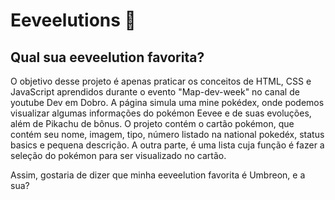 # Eeveelutions 🐶
## Qual sua eeveelution favorita?

O objetivo desse projeto é apenas praticar os conceitos de HTML, CSS e JavaScript aprendidos durante o evento "Map-dev-week" no canal de youtube Dev em Dobro. A página
simula uma mine pokédex, onde podemos visualizar algumas informações do pokémon Eevee e de suas evoluções, além de Pikachu de bônus. O projeto contém o cartão pokémon,
que contém seu nome, imagem, tipo, número listado na national pokedéx, status basics e pequena descrição. A outra parte, é uma lista cuja função é fazer a seleção do pokémon
para ser visualizado no cartão. 

Assim, gostaria de dizer que minha eeveelution favorita é Umbreon, e a sua?
